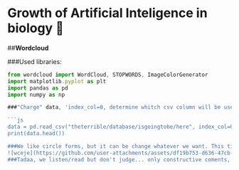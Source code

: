 # Growth of Artificial Inteligence in biology 🔬

##**Wordcloud**

###Used libraries:

```js
from wordcloud import WordCloud, STOPWORDS, ImageColorGenerator
import matplotlib.pyplot as plt
import pandas as pd
import numpy as np

###"Charge" data, 'index_col=0, determine whitch csv column will be used... it's cleaner than do it without, trust the process

```js
data = pd.read_csv("theterrible/database/isgoingtobe/here", index_col=0)
print(data.head())

###We like circle forms, but it can be change whatever we want. This time for educational purposes is just a circle
![wceje](https://github.com/user-attachments/assets/df19b753-d636-47cb-93b4-f6ebb7a2895b)
###Tadaa, we listen/read but don't judge... only constructive coments, and if not... i'll find you bastard trolls 


